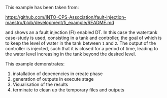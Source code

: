 
This example has been taken from:

https://github.com/INTO-CPS-Association/fault-injection-maestro/blob/development/fi_example/README.md

and shows an a fault injection (FI) enabled DT. In this case the watertank case-study is used, consisting
in a tank and controller, the goal of which is to keep the level of water in the tank between ```1``` and ```2```.
The output of the controller is injected, such that it is closed for a period of time, leading to the water level increasing in the tank beyond the desired level.

This example demonstrates:

1) installation of depenencies in create phase
2) generation of outputs in execute stage
3) Visualisation of the results
4) terminate to clean up the temporary files and outputs

